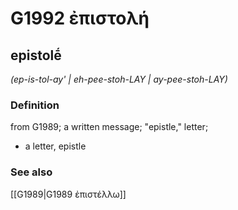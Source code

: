 # G1992 ἐπιστολή

## epistolḗ

_(ep-is-tol-ay' | eh-pee-stoh-LAY | ay-pee-stoh-LAY)_

### Definition

from G1989; a written message; "epistle," letter; 

- a letter, epistle

### See also

[[G1989|G1989 ἐπιστέλλω]]
